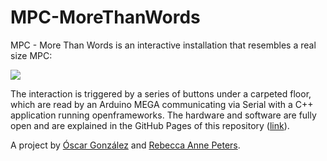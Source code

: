 # MPC-MoreThanWords

MPC - More Than Words is an interactive installation that resembles a real size MPC:

![](https://media.sweetwater.com/api/i/q-82__ha-ef88057df9da8b09__hmac-5a557b4c43bcd60c007c1fe6dc273c2e80ff9c5a/images/items/750/MPCStudioBk-large.jpg)

The interaction is triggered by a series of buttons under a carpeted floor, which are read by an Arduino MEGA communicating via Serial with a C++ application running openframeworks. The hardware and software are fully open and are explained in the GitHub Pages of this repository ([link](https://oscgonfer.github.io/MPC-MoreThanWords)).

A project by [Óscar González](http://fab.academany.org/2018/labs/barcelona/students/oscar-gonzalezfernandez/) and [Rebecca Anne Peters](www.rebeccaapeters.com).


